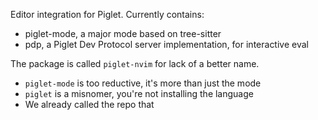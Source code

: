 Editor integration for Piglet. Currently contains:

- piglet-mode, a major mode based on tree-sitter
- pdp, a Piglet Dev Protocol server implementation, for interactive eval

The package is called `piglet-nvim` for lack of a better name. 

- `piglet-mode` is too reductive, it's more than just the mode
- `piglet` is a misnomer, you're not installing the language
- We already called the repo that

